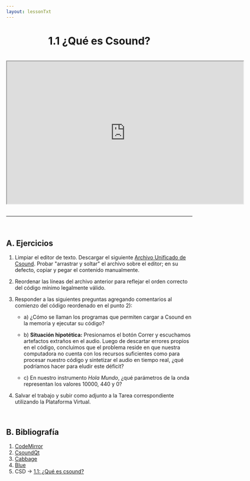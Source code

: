 ```yaml
---
layout: lessonTxt
---
```


# <center>1.1 ¿Qué es Csound?</center>

<br>

<div style="text-align: center;">
<iframe src="https://docs.google.com/file/d/1X8TPwbdeezYMHd-sAiozuuKuAxtk44-c/preview" width="640" height="385" allowfullscreen="true"></iframe>
</div>
<br>
<hr>
<br>

## A. Ejercicios

1. Limpiar el editor de texto. Descargar el siguiente <a href="{{site.baseurl}}/lessons/sintesis_aditiva/chapter1/Ejercicio_1.csd">Archivo Unificado de Csound</a>. Probar "arrastrar y soltar" el archivo sobre el editor; en su defecto, copiar y pegar el contenido manualmente.

2. Reordenar las líneas del archivo anterior para reflejar el orden correcto del código mínimo legalmente válido.

3. Responder a las siguientes preguntas agregando comentarios al comienzo del código reordenado en el punto 2):

      - a) ¿Cómo se llaman los programas que permiten cargar a Csound en la memoria y ejecutar su código?
      
      - b) <b>Situación hipotética:</b> Presionamos el botón Correr y escuchamos artefactos extraños en el audio. Luego de descartar errores propios en el código, concluimos que el problema reside en que nuestra computadora no cuenta con los recursos suficientes como para procesar nuestro código y sintetizar el audio en tiempo real, ¿qué podríamos hacer para eludir este déficit? 
     
      - c) En nuestro instrumento <i>Hola Mundo</i>, ¿qué parámetros de la onda representan los valores 10000, 440 y 0?

      
4. Salvar el trabajo y subir como adjunto a la Tarea correspondiente utilizando la Plataforma Virtual.

<br>

## B. Bibliografía

1. <a href="https://codemirror.net/">CodeMirror</a>
3. <a href="https://csoundqt.github.io/">CsoundQt</a>
2. <a href="http://cabbageaudio.com/">Cabbage</a>
4. <a href="http://blue.kunstmusik.com/">Blue</a>
5. CSD -> <a href="{{site.baseurl}}/lessons/sintesis_aditiva/chapter1/1.1.1.csd">1.1: ¿Qué es csound?</a>

<br>
